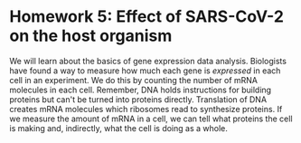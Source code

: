 # Homework 5: Effect of SARS-CoV-2 on the host organism

We will learn about the basics of gene expression data analysis. Biologists have found a way to measure how much each gene is *expressed* in each cell in an experiment. We do this by counting the number of mRNA molecules in each cell. Remember, DNA holds instructions for building proteins but can't be turned into proteins directly. Translation of DNA creates mRNA molecules which ribosomes read to synthesize proteins.
If we measure the amount of mRNA in a cell, we can tell what proteins the cell is making and, indirectly, what the cell is doing as a whole.


